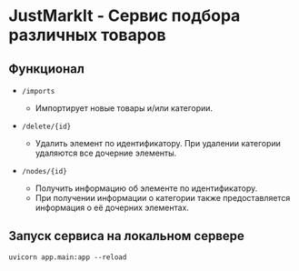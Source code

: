 # JustMarkIt - Сервис подбора различных товаров

## Функционал


- `/imports`
  - Импортирует новые товары и/или категории.


- `/delete/{id}`
  - Удалить элемент по идентификатору. При удалении категории удаляются все дочерние элементы.


- `/nodes/{id}`
  - Получить информацию об элементе по идентификатору.
  - При получении информации о категории также предоставляется информация о её дочерних элементах.


## Запуск сервиса на локальном сервере
```
uvicorn app.main:app --reload
```
